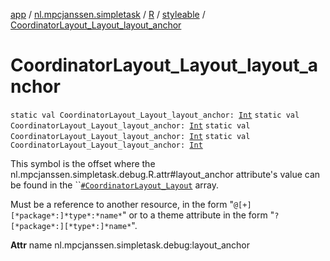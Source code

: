 [app](../../../index.md) / [nl.mpcjanssen.simpletask](../../index.md) / [R](../index.md) / [styleable](index.md) / [CoordinatorLayout_Layout_layout_anchor](.)

# CoordinatorLayout_Layout_layout_anchor

`static val CoordinatorLayout_Layout_layout_anchor: `[`Int`](https://kotlinlang.org/api/latest/jvm/stdlib/kotlin/-int/index.html)
`static val CoordinatorLayout_Layout_layout_anchor: `[`Int`](https://kotlinlang.org/api/latest/jvm/stdlib/kotlin/-int/index.html)
`static val CoordinatorLayout_Layout_layout_anchor: `[`Int`](https://kotlinlang.org/api/latest/jvm/stdlib/kotlin/-int/index.html)
`static val CoordinatorLayout_Layout_layout_anchor: `[`Int`](https://kotlinlang.org/api/latest/jvm/stdlib/kotlin/-int/index.html)

This symbol is the offset where the nl.mpcjanssen.simpletask.debug.R.attr#layout_anchor attribute's value can be found in the ``[`#CoordinatorLayout_Layout`](-coordinator-layout_-layout.md) array.

Must be a reference to another resource, in the form "`@[+][*package*:]*type*:*name*`" or to a theme attribute in the form "`?[*package*:][*type*:]*name*`".

**Attr**
name nl.mpcjanssen.simpletask.debug:layout_anchor

